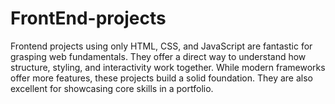 # FrontEnd-projects
Frontend projects using only HTML, CSS, and JavaScript are fantastic for grasping web fundamentals. They offer a direct way to understand how structure, styling, and interactivity work together. While modern frameworks offer more features, these projects build a solid foundation. They are also excellent for showcasing core skills in a portfolio.
